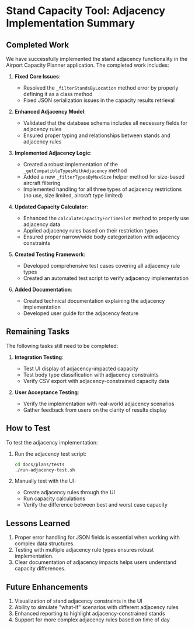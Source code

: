 # Stand Capacity Tool: Adjacency Implementation Summary

## Completed Work

We have successfully implemented the stand adjacency functionality in the Airport Capacity Planner application. The completed work includes:

1. **Fixed Core Issues**:
   - Resolved the `_filterStandsByLocation` method error by properly defining it as a class method
   - Fixed JSON serialization issues in the capacity results retrieval

2. **Enhanced Adjacency Model**:
   - Validated that the database schema includes all necessary fields for adjacency rules
   - Ensured proper typing and relationships between stands and adjacency rules

3. **Implemented Adjacency Logic**:
   - Created a robust implementation of the `_getCompatibleTypesWithAdjacency` method
   - Added a new `_filterTypesByMaxSize` helper method for size-based aircraft filtering
   - Implemented handling for all three types of adjacency restrictions (no use, size limited, aircraft type limited)

4. **Updated Capacity Calculator**:
   - Enhanced the `calculateCapacityForTimeSlot` method to properly use adjacency data
   - Applied adjacency rules based on their restriction types
   - Ensured proper narrow/wide body categorization with adjacency constraints

5. **Created Testing Framework**:
   - Developed comprehensive test cases covering all adjacency rule types
   - Created an automated test script to verify adjacency implementation

6. **Added Documentation**:
   - Created technical documentation explaining the adjacency implementation
   - Developed user guide for the adjacency feature

## Remaining Tasks

The following tasks still need to be completed:

1. **Integration Testing**:
   - Test UI display of adjacency-impacted capacity
   - Test body type classification with adjacency constraints
   - Verify CSV export with adjacency-constrained capacity data

2. **User Acceptance Testing**:
   - Verify the implementation with real-world adjacency scenarios
   - Gather feedback from users on the clarity of results display

## How to Test

To test the adjacency implementation:

1. Run the adjacency test script:
   ```bash
   cd docs/plans/tests
   ./run-adjacency-test.sh
   ```

2. Manually test with the UI:
   - Create adjacency rules through the UI
   - Run capacity calculations
   - Verify the difference between best and worst case capacity

## Lessons Learned

1. Proper error handling for JSON fields is essential when working with complex data structures.
2. Testing with multiple adjacency rule types ensures robust implementation.
3. Clear documentation of adjacency impacts helps users understand capacity differences.

## Future Enhancements

1. Visualization of stand adjacency constraints in the UI
2. Ability to simulate "what-if" scenarios with different adjacency rules
3. Enhanced reporting to highlight adjacency-constrained stands
4. Support for more complex adjacency rules based on time of day 